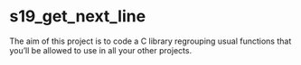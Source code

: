 # s19_get_next_line
The aim of this project is to code a C library regrouping usual functions that you’ll be allowed to use in all your other projects.
